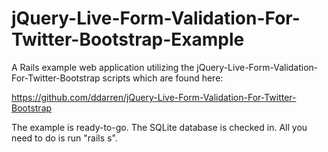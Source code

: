 jQuery-Live-Form-Validation-For-Twitter-Bootstrap-Example
=========================================================

A Rails example web application utilizing the jQuery-Live-Form-Validation-For-Twitter-Bootstrap scripts which are found here: 

https://github.com/ddarren/jQuery-Live-Form-Validation-For-Twitter-Bootstrap

The example is ready-to-go. The SQLite database is checked in. All you need to do is run "rails s".

